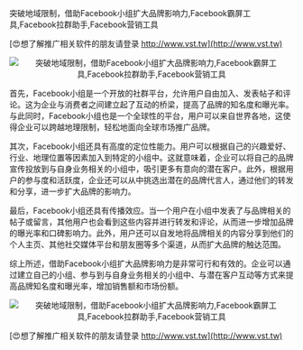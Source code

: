 突破地域限制，借助Facebook小组扩大品牌影响力,Facebook霸屏工具,Facebook拉群助手,Facebook营销工具

[😍想了解推广相关软件的朋友请登录 http://www.vst.tw](http://www.vst.tw)

 <center><img src="https://vst.tw/MP4/tuiguang/png/8.png" alt="突破地域限制，借助Facebook小组扩大品牌影响力,Facebook霸屏工具,Facebook拉群助手,Facebook营销工具"></center>

首先，Facebook小组是一个开放的社群平台，允许用户自由加入、发表帖子和评论。这为企业与消费者之间建立起了互动的桥梁，提高了品牌的知名度和曝光率。与此同时，Facebook小组也是一个全球性的平台，用户可以来自世界各地，这使得企业可以跨越地理限制，轻松地面向全球市场推广品牌。

其次，Facebook小组还具有高度的定位性能力。用户可以根据自己的兴趣爱好、行业、地理位置等因素加入到特定的小组中。这就意味着，企业可以将自己的品牌宣传投放到与自身业务相关的小组中，吸引更多有意向的潜在客户。此外，根据用户的参与度和活跃度，企业还可以从中挑选出潜在的品牌代言人，通过他们的转发和分享，进一步扩大品牌的影响力。

最后，Facebook小组还具有传播效应。当一个用户在小组中发表了与品牌相关的帖子或留言，其他用户也会看到这些内容并进行转发和评论，从而进一步增加品牌的曝光率和口碑影响力。此外，用户还可以自发地将品牌相关的内容分享到他们的个人主页、其他社交媒体平台和朋友圈等多个渠道，从而扩大品牌的触达范围。

综上所述，借助Facebook小组扩大品牌影响力是非常可行和有效的。企业可以通过建立自己的小组、参与到与自身业务相关的小组中、与潜在客户互动等方式来提高品牌知名度和曝光率，增加销售额和市场份额。

 <center><img src="https://vst.tw/MP4/tuiguang/png/2.png" alt="突破地域限制，借助Facebook小组扩大品牌影响力,Facebook霸屏工具,Facebook拉群助手,Facebook营销工具"></center>

[😍想了解推广相关软件的朋友请登录 http://www.vst.tw](http://www.vst.tw)




